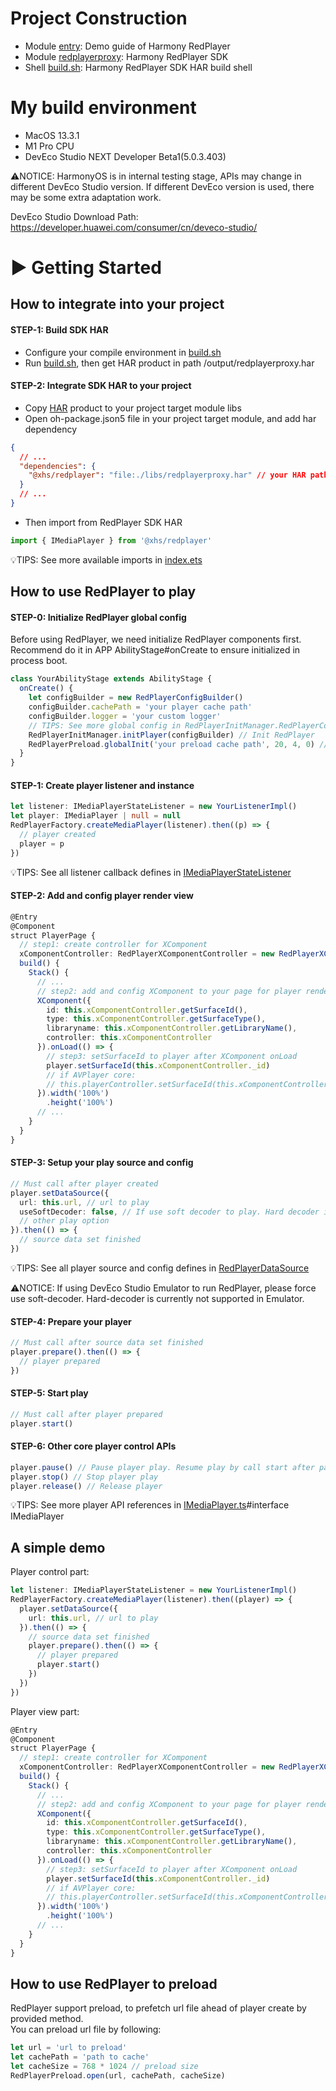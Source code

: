 # Project Construction
- Module [entry](./entry): Demo guide of Harmony RedPlayer
- Module [redplayerproxy](./redplayerproxy): Harmony RedPlayer SDK
- Shell [build.sh](./build.sh): Harmony RedPlayer SDK HAR build shell

# My build environment
- MacOS 13.3.1
- M1 Pro CPU
- DevEco Studio NEXT Developer Beta1(5.0.3.403)

⚠️NOTICE: HarmonyOS is in internal testing stage, APIs may change in different DevEco Studio version. If different DevEco version is used, there may be some extra adaptation work.

DevEco Studio Download Path: https://developer.huawei.com/consumer/cn/deveco-studio/

# ▶️ Getting Started

## How to integrate into your project
#### STEP-1: Build SDK HAR
- Configure your compile environment in [build.sh](./build.sh)
- Run [build.sh](./build.sh), then get HAR product in path /output/redplayerproxy.har
#### STEP-2: Integrate SDK HAR to your project
- Copy [HAR](/output/redplayerproxy.har) product to your project target module libs
- Open oh-package.json5 file in your project target module, and add har dependency
```json
{
  // ...
  "dependencies": {
    "@xhs/redplayer": "file:./libs/redplayerproxy.har" // your HAR path
  }
  // ...
}
```
- Then import from RedPlayer SDK HAR
```typescript
import { IMediaPlayer } from '@xhs/redplayer'
```
💡TIPS: See more available imports in [index.ets](./redplayerproxy/index.ets)

## How to use RedPlayer to play
#### STEP-0: Initialize RedPlayer global config
Before using RedPlayer, we need initialize RedPlayer components first. Recommend do it in APP AbilityStage#onCreate to ensure initialized in process boot.
```typescript
class YourAbilityStage extends AbilityStage {
  onCreate() {
    let configBuilder = new RedPlayerConfigBuilder()
    configBuilder.cachePath = 'your player cache path'
    configBuilder.logger = 'your custom logger'
    // TIPS: See more global config in RedPlayerInitManager.RedPlayerConfigBuilder
    RedPlayerInitManager.initPlayer(configBuilder) // Init RedPlayer
    RedPlayerPreload.globalInit('your preload cache path', 20, 4, 0) // Init RedPlayer preload component
  }
}
```

#### STEP-1: Create player listener and instance
```typescript
let listener: IMediaPlayerStateListener = new YourListenerImpl()
let player: IMediaPlayer | null = null
RedPlayerFactory.createMediaPlayer(listener).then((p) => {
  // player created
  player = p
})
```
💡TIPS: See all listener callback defines in [IMediaPlayerStateListener](./redplayerproxy/src/main/ets/redplayer/core/interfaces/IMediaPlayerStateListener.ts)

#### STEP-2: Add and config player render view
```typescript
@Entry
@Component
struct PlayerPage {
  // step1: create controller for XComponent
  xComponentController: RedPlayerXComponentController = new RedPlayerXComponentController()
  build() {
    Stack() {
      // ...
      // step2: add and config XComponent to your page for player render
      XComponent({
        id: this.xComponentController.getSurfaceId(),
        type: this.xComponentController.getSurfaceType(),
        libraryname: this.xComponentController.getLibraryName(),
        controller: this.xComponentController
      }).onLoad(() => {
        // step3: setSurfaceId to player after XComponent onLoad
        player.setSurfaceId(this.xComponentController._id)
        // if AVPlayer core:
        // this.playerController.setSurfaceId(this.xComponentController.getXComponentSurfaceId())
      }).width('100%')
        .height('100%')
      // ...
    }
  }
}
```

#### STEP-3: Setup your play source and config
```typescript
// Must call after player created
player.setDataSource({
  url: this.url, // url to play 
  useSoftDecoder: false, // If use soft decoder to play. Hard decoder is used by default
  // other play option
}).then(() => {
  // source data set finished
})
```
💡TIPS: See all player source and config defines in [RedPlayerDataSource](./redplayerproxy/src/main/ets/redplayer/core/RedPlayerDataSource.ts)

⚠️NOTICE: If using DevEco Studio Emulator to run RedPlayer, please force use soft-decoder. Hard-decoder is currently not supported in Emulator.

#### STEP-4: Prepare your player
```typescript
// Must call after source data set finished
player.prepare().then(() => {
  // player prepared
})
```

#### STEP-5: Start play
```typescript
// Must call after player prepared
player.start()
```

#### STEP-6: Other core player control APIs
```typescript
player.pause() // Pause player play. Resume play by call start after pause
player.stop() // Stop player play
player.release() // Release player
```
💡TIPS: See more player API references in [IMediaPlayer.ts](./redplayerproxy/src/main/ets/redplayer/core/interfaces/IMediaPlayer.ts)#interface IMediaPlayer

## A simple demo
Player control part:
```typescript
let listener: IMediaPlayerStateListener = new YourListenerImpl()
RedPlayerFactory.createMediaPlayer(listener).then((player) => {
  player.setDataSource({
    url: this.url, // url to play
  }).then(() => {
    // source data set finished
    player.prepare().then(() => {
      // player prepared
      player.start()
    })
  })
})
```

Player view part:
```typescript
@Entry
@Component
struct PlayerPage {
  // step1: create controller for XComponent
  xComponentController: RedPlayerXComponentController = new RedPlayerXComponentController()
  build() {
    Stack() {
      // ...
      // step2: add and config XComponent to your page for player render
      XComponent({
        id: this.xComponentController.getSurfaceId(),
        type: this.xComponentController.getSurfaceType(),
        libraryname: this.xComponentController.getLibraryName(),
        controller: this.xComponentController
      }).onLoad(() => {
        // step3: setSurfaceId to player after XComponent onLoad
        player.setSurfaceId(this.xComponentController._id)
        // if AVPlayer core:
        // this.playerController.setSurfaceId(this.xComponentController.getXComponentSurfaceId())
      }).width('100%')
        .height('100%')
      // ...
    }
  }
}
```

## How to use RedPlayer to preload
RedPlayer support preload, to prefetch url file ahead of player create by provided method.  
You can preload url file by following:
```typescript
let url = 'url to preload'
let cachePath = 'path to cache'
let cacheSize = 768 * 1024 // preload size
RedPlayerPreload.open(url, cachePath, cacheSize)
```